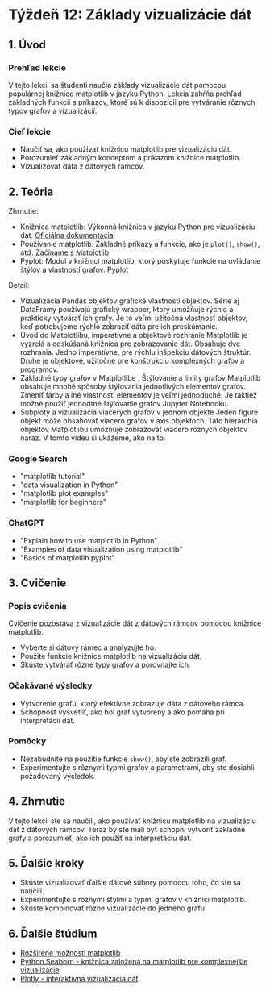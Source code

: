 # Týždeň 12: Základy vizualizácie dát

## 1. Úvod

### Prehľad lekcie

V tejto lekcii sa študenti naučia základy vizualizácie dát pomocou populárnej knižnice matplotlib v jazyku Python. Lekcia zahŕňa prehľad základných funkcií a príkazov, ktoré sú k dispozícii pre vytváranie rôznych typov grafov a vizualizácií.

### Cieľ lekcie

- Naučiť sa, ako používať knižnicu matplotlib pre vizualizáciu dát.
- Porozumieť základným konceptom a príkazom knižnice matplotlib.
- Vizualizovať dáta z dátových rámcov.

## 2. Teória
Zhrnutie:
- Knižnica matplotlib: Výkonná knižnica v jazyku Python pre vizualizáciu dát. [Oficiálna dokumentácia](https://matplotlib.org/)
- Používanie matplotlib: Základné príkazy a funkcie, ako je `plot()`, `show()`, atď. [Začíname s Matplotlib](https://www.w3schools.com/python/matplotlib_getting_started.asp)
- Pyplot: Modul v knižnici matplotlib, ktorý poskytuje funkcie na ovládanie štýlov a vlastností grafov. [Pyplot](https://www.w3schools.com/python/matplotlib_pyplot.asp)
  
Detail:
- Vizualizácia Pandas objektov
 grafické vlastnosti objektov. Série aj DataFramy používajú grafický wrapper, ktorý umožňuje rýchlo a prakticky vytvárať ich grafy. Je to veľmi užitočná vlastnosť objektov, keď potrebujeme rýchlo zobraziť dáta pre ich 
 preskúmanie.
- Úvod do Matplotlibu, imperatívne a objektové rozhranie
Matplotlib je vyzrelá a odskúšaná knižnica pre zobrazovanie dát. Obsahuje dve rozhrania. Jedno imperatívne, pre rýchlu inšpekciu dátových štruktúr. Druhé je objektové, užitočné pre konštrukciu komplexných grafov a programov.
- Základné typy grafov v Matplotlibe , Štýlovanie a limity grafov
Matplotlib obsahuje mnohé spôsoby štýlovania jednotlivých elementov grafov. Zmeniť farby a iné vlastnosti elementov je veľmi jednoduché. Je taktiež možné použiť jednodtné štýlovanie grafov Jupyter Notebooku.
- Subploty a vizualizácia viacerých grafov v jednom objekte
Jeden figure objekt môže obsahovať viacero grafov v axis objektoch. Táto hierarchia objektov Matplotlibu umožňuje zobrazovať viacero rôznych objektov naraz. V tomto videu si ukážeme, ako na to.


### Google Search

- "matplotlib tutorial"
- "data visualization in Python"
- "matplotlib plot examples"
- "matplotlib for beginners"

### ChatGPT

- "Explain how to use matplotlib in Python"
- "Examples of data visualization using matplotlib"
- "Basics of matplotlib.pyplot"

## 3. Cvičenie

### Popis cvičenia

Cvičenie pozostáva z vizualizácie dát z dátových rámcov pomocou knižnice matplotlib.

- Vyberte si dátový rámec a analyzujte ho.
- Použite funkcie knižnice matplotlib na vizualizáciu dát.
- Skúste vytvárať rôzne typy grafov a porovnajte ich.

### Očakávané výsledky

- Vytvorenie grafu, ktorý efektívne zobrazuje dáta z dátového rámca.
- Schopnosť vysvetliť, ako bol graf vytvorený a ako pomáha pri interpretácii dát.

### Pomôcky

- Nezabudnite na použitie funkcie `show()`, aby ste zobrazili graf.
- Experimentujte s rôznymi typmi grafov a parametrami, aby ste dosiahli požadovaný výsledok.

## 4. Zhrnutie

V tejto lekcii ste sa naučili, ako používať knižnicu matplotlib na vizualizáciu dát z dátových rámcov. Teraz by ste mali byť schopní vytvoriť základné grafy a porozumieť, ako ich použiť na interpretáciu dát.

## 5. Ďalšie kroky

- Skúste vizualizovať ďalšie dátové súbory pomocou toho, čo ste sa naučili.
- Experimentujte s rôznymi štýlmi a typmi grafov v knižnici matplotlib.
- Skúste kombinovať rôzne vizualizácie do jedného grafu.

## 6. Ďalšie štúdium

- [Rozšírené možnosti matplotlib](https://matplotlib.org/stable/tutorials/index.html)
- [Python Seaborn - knižnica založená na matplotlib pre komplexnejšie vizualizácie](https://seaborn.pydata.org/)
- [Plotly - interaktívna vizualizácia dát](https://plotly.com/python/)
